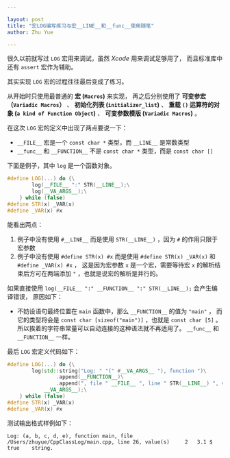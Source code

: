 ```yaml
---

layout: post
title: "宏LOG编写练习与宏__LINE__和__func__使用随笔"
author: Zhu Yue

---
```


很久以前就写过 `LOG` 宏用来调试，虽然 *Xcode* 用来调试足够用了，
而且标准库中还有 `assert` 宏作为辅助。

其实实现 `LOG` 宏的过程往往最后变成了练习。

从开始时只使用最普通的 **宏 (`Macros`)** 来实现，
再之后分别使用了 **可变参宏（`Variadic Macros`）** 、
**初始化列表 (`initializer_list`)** 、 
**重载 `()` 运算符的对象 (`a kind of Function Object`)** 、
**可变参数模版 (`Variadic Macros`)** 。

在这次 `LOG` 宏的定义中出现了两点要说一下：

* `__FILE__` 宏是一个 `const char *` 类型，而 `__LINE__` 是常数类型
* `__func__` 和 `__FUNCTION__` 不是 `const char *` 类型，而是 `const char []`

下面是例子，其中 `log` 是一个函数对象。

```cpp
#define LOG(...) do {\
        log(__FILE__ ":" STR(__LINE__);\
        log(__VA_ARGS__);\
    } while (false)
#define STR(x) _VAR(x)
#define _VAR(x) #x
``` 

能看出两点：

1. 例子中没有使用 `#__LINE__` 而是使用 `STR(__LINE__)` ，因为 `#` 的作用只限于宏参数
2. 例子中没有使用 `#define STR(x) #x` 而是使用 `#define STR(x) _VAR(x)` 和 `#define _VAR(x) #x` ，
这是因为宏参数 `x` 是一个宏，需要等待宏 `x` 的解析结束后方可在两端添加 `"` ，也就是说宏的解析是并行的。

如果直接使用 `log(__FILE__ ":" __FUNCTION__ ":" STR(__LINE__);` 会产生编译错误，
原因如下：

* 不妨设语句最终位置在 `main` 函数中，那么 `__FUNCTION__` 的值为 `"main"` ，
而它的类型将会是 `const char [sizeof("main")]` ，也就是 `const char [5]` 。
所以挨着的字符串常量可以自动连接的这种语法就不再适用了。 `__func__` 和 `__FUNCTION__` 一样。

最后 `LOG` 宏定义代码如下：

```cpp
#define LOG(...) do {\
        log(std::string("Log: " "(" #__VA_ARGS__ "), function ")\
                .append(__FUNCTION__)\
                .append(", file " __FILE__ ", line " STR(__LINE__) ", value(s) "),\
            __VA_ARGS__);\
    } while (false)
#define STR(x) _VAR(x)
#define _VAR(x) #x
```

测试输出格式样例如下：

```
Log: (a, b, c, d, e), function main, file /Users/zhuyue/CppClassLog/main.cpp, line 26, value(s) 	2	3.1	$	true	string.
```

